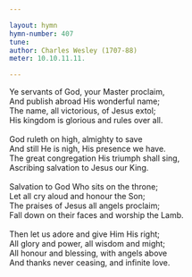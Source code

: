 ```yaml
---

layout: hymn
hymn-number: 407
tune: 
author: Charles Wesley (1707-88)
meter: 10.10.11.11.

---
```

Ye servants of God, your Master proclaim,<br>And publish abroad His wonderful name;<br>The name, all victorious, of Jesus extol;<br>His kingdom is glorious and rules over all.<br><br>God ruleth on high, almighty to save<br>And still He is nigh, His presence we have.<br>The great congregation His triumph shall sing,<br>Ascribing salvation to Jesus our King.<br><br>Salvation to God Who sits on the throne;<br>Let all cry aloud and honour the Son;<br>The praises of Jesus all angels proclaim;<br>Fall down on their faces and worship the Lamb.<br><br>Then let us adore and give Him His right;<br>All glory and power, all wisdom and might;<br>All honour and blessing, with angels above<br>And thanks never ceasing, and infinite love.<br><br><br>
